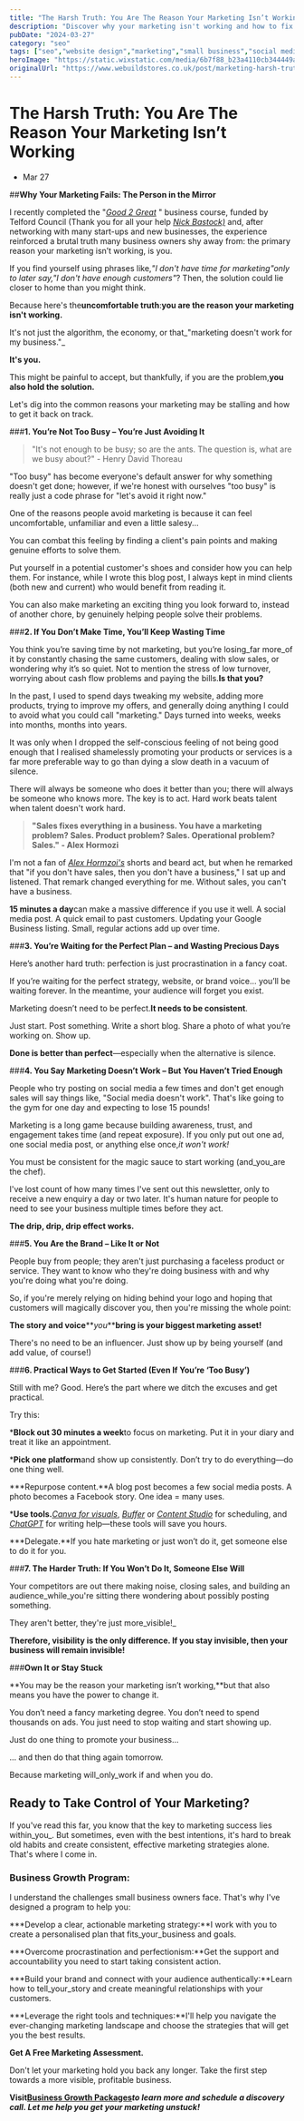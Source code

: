 ```yaml
---
title: "The Harsh Truth: You Are The Reason Your Marketing Isn’t Working"
description: "Discover why your marketing isn't working and how to fix it. Uncover the truth about why your marketing is not working and regain control."
pubDate: "2024-03-27"
category: "seo"
tags: ["seo","website design","marketing","small business","social media"]
heroImage: "https://static.wixstatic.com/media/6b7f88_b23a4110cb344449aedb0ce4aa1d22f6~mv2.jpg/v1/fill/w_740,h_420,al_c,q_90,usm_0.66_1.00_0.01,enc_avif,quality_auto/6b7f88_b23a4110cb344449aedb0ce4aa1d22f6~mv2.jpg"
originalUrl: "https://www.webuildstores.co.uk/post/marketing-harsh-truth"
---
```



# The Harsh Truth: You Are The Reason Your Marketing Isn’t Working

 * Mar 27


##**Why Your Marketing Fails: The Person in the Mirror**

I recently completed the "[_Good 2 Great_](https://good-2-great.co.uk/) " business course, funded by Telford Council (Thank you for all your help [_Nick Bastock)_](https://www.linkedin.com/in/nick-bastock-22a80721a/) and, after networking with many start-ups and new businesses, the experience reinforced a brutal truth many business owners shy away from: the primary reason your marketing isn’t working, is you.

 
If you find yourself using phrases like,_"I don't have time for marketing"_only to later say,_"I don't have enough customers"_? Then, the solution could lie closer to home than you might think.

 
Because here's the**uncomfortable truth**:**you are the reason your marketing isn't working.**

It's not just the algorithm, the economy, or that_"marketing doesn't work for my business."_

**It's you.**

 
This might be painful to accept, but thankfully, if you are the problem,**you also hold the solution.**

 
Let's dig into the common reasons your marketing may be stalling and how to get it back on track.

 
###**1\. You’re Not Too Busy – You’re Just Avoiding It**

> "It's not enough to be busy; so are the ants. The question is, what are we busy about?" - Henry David Thoreau

"Too busy" has become everyone's default answer for why something doesn't get done; however, if we're honest with ourselves "too busy" is really just a code phrase for "let's avoid it right now."

 
One of the reasons people avoid marketing is because it can feel uncomfortable, unfamiliar and even a little salesy...

 
You can combat this feeling by finding a client's pain points and making genuine efforts to solve them.

 
Put yourself in a potential customer's shoes and consider how you can help them. For instance, while I wrote this blog post, I always kept in mind clients (both new and current) who would benefit from reading it. 

 
You can also make marketing an exciting thing you look forward to, instead of another chore, by genuinely helping people solve their problems.

 
###**2\. If You Don’t Make Time, You’ll Keep Wasting Time**

You think you’re saving time by not marketing, but you’re losing_far more_of it by constantly chasing the same customers, dealing with slow sales, or wondering why it’s so quiet. Not to mention the stress of low turnover, worrying about cash flow problems and paying the bills.**Is that you?**

 
In the past, I used to spend days tweaking my website, adding more products, trying to improve my offers, and generally doing anything I could to avoid what you could call "marketing." Days turned into weeks, weeks into months, months into years.

 
It was only when I dropped the self-conscious feeling of not being good enough that I realised shamelessly promoting your products or services is a far more preferable way to go than dying a slow death in a vacuum of silence.

 
There will always be someone who does it better than you; there will always be someone who knows more. The key is to act. Hard work beats talent when talent doesn't work hard.

>**"Sales fixes everything in a business. You have a marketing problem? Sales. Product problem? Sales. Operational problem? Sales." - Alex Hormozi**

I'm not a fan of [_Alex Hormzoi's_](https://www.acquisition.com/bio-alex) shorts and beard act, but when he remarked that "if you don't have sales, then you don't have a business," I sat up and listened. That remark changed everything for me. Without sales, you can't have a business.

 
**15 minutes a day**can make a massive difference if you use it well. A social media post. A quick email to past customers. Updating your Google Business listing. Small, regular actions add up over time.

 
###**3\. You’re Waiting for the Perfect Plan – and Wasting Precious Days**

Here’s another hard truth: perfection is just procrastination in a fancy coat.

If you’re waiting for the perfect strategy, website, or brand voice… you’ll be waiting forever. In the meantime, your audience will forget you exist.

 
Marketing doesn’t need to be perfect.**It needs to be consistent**.

 
Just start. Post something. Write a short blog. Share a photo of what you’re working on. Show up.

 
**Done is better than perfect**—especially when the alternative is silence.

 
###**4\. You Say Marketing Doesn’t Work – But You Haven’t Tried Enough**

People who try posting on social media a few times and don't get enough sales will say things like, "Social media doesn't work". That's like going to the gym for one day and expecting to lose 15 pounds!

 
Marketing is a long game because building awareness, trust, and engagement takes time (and repeat exposure). If you only put out one ad, one social media post, or anything else once,_it won't work!_

 
You must be consistent for the magic sauce to start working (and_you_are the chef).

 
I've lost count of how many times I've sent out this newsletter, only to receive a new enquiry a day or two later. It's human nature for people to need to see your business multiple times before they act.

 
**The drip, drip, drip effect works.**

 
###**5\. You Are the Brand – Like It or Not**

People buy from people; they aren't just purchasing a faceless product or service. They want to know who they're doing business with and why you're doing what you're doing.

 
So, if you're merely relying on hiding behind your logo and hoping that customers will magically discover you, then you're missing the whole point:

 
**The story and voice****_you_****bring is your biggest marketing asset!**

There's no need to be an influencer. Just show up by being yourself (and add value, of course!)

 
###**6\. Practical Ways to Get Started (Even If You’re ‘Too Busy’)**

Still with me? Good. Here’s the part where we ditch the excuses and get practical.

Try this:

 ***Block out 30 minutes a week**to focus on marketing. Put it in your diary and treat it like an appointment.

 ***Pick one platform**and show up consistently. Don’t try to do everything—do one thing well.

 ***Repurpose content.**A blog post becomes a few social media posts. A photo becomes a Facebook story. One idea = many uses.

 ***Use tools.**[_Canva for visuals_](https://www.canva.com/en_gb/), [_Buffer_](https://buffer.com/) or [_Content Studio_](https://www.webuildstores.co.uk/content-studio-review) for scheduling, and [_ChatGPT_](https://chatgpt.com/) for writing help—these tools will save you hours.

 ***Delegate.**If you hate marketing or just won’t do it, get someone else to do it for you.

 
###**7\. The Harder Truth: If You Won’t Do It, Someone Else Will**

Your competitors are out there making noise, closing sales, and building an audience_while_you're sitting there wondering about possibly posting something.

 
They aren't better, they're just more_visible!_

 
**Therefore, visibility is the only difference. If you stay invisible, then your business will remain invisible!**

 
###**Own It or Stay Stuck**

**You may be the reason your marketing isn’t working,**but that also means you have the power to change it.

 
You don’t need a fancy marketing degree. You don’t need to spend thousands on ads. You just need to stop waiting and start showing up.

 
Just do one thing to promote your business...

 
... and then do that thing again tomorrow.

 
Because marketing will_only_work if and when you do.

 
## Ready to Take Control of Your Marketing?

If you've read this far, you know that the key to marketing success lies within_you_. But sometimes, even with the best intentions, it's hard to break old habits and create consistent, effective marketing strategies alone. That's where I come in.

 
### Business Growth Program:

I understand the challenges small business owners face. That's why I've designed a program to help you:

 ***Develop a clear, actionable marketing strategy:**I work with you to create a personalised plan that fits_your_business and goals.

 ***Overcome procrastination and perfectionism:**Get the support and accountability you need to start taking consistent action.

 ***Build your brand and connect with your audience authentically:**Learn how to tell_your_story and create meaningful relationships with your customers.

 ***Leverage the right tools and techniques:**I'll help you navigate the ever-changing marketing landscape and choose the strategies that will get you the best results.

 
**Get A Free Marketing Assessment.**

Don't let your marketing hold you back any longer. Take the first step towards a more visible, profitable business. 

 
**Visit**[**__Business Growth Packages__**](https://www.webuildstores.co.uk/business-growth-package)**_to learn more and schedule a discovery call. Let me help you get your marketing unstuck!_**
